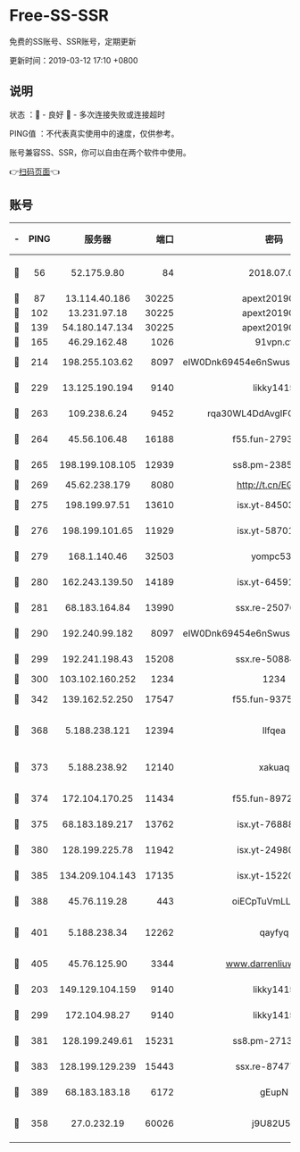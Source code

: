 # Free-SS-SSR

免费的SS账号、SSR账号，定期更新

更新时间：2019-03-12 17:10 +0800

## 说明

状态     ：🙂 - 良好 🙁 - 多次连接失败或连接超时

PING值   ：不代表真实使用中的速度，仅供参考。

账号兼容SS、SSR，你可以自由在两个软件中使用。

👉[扫码页面](https://liesauer.github.io/Free-SS-SSR/)👈

## 账号

|-|PING|服务器|端口|密码|加密方式|区域|
|:----:|:----:|:-----:|-----:|:----:|:----:|:----:|
|🙂|56|52.175.9.80|84|2018.07.07|chacha20-ietf-poly1305|HK|
|🙂|87|13.114.40.186|30225|apext2019006|chacha20|JP|
|🙂|102|13.231.97.18|30225|apext2019006|chacha20|JP|
|🙂|139|54.180.147.134|30225|apext2019006|chacha20|KR|
|🙂|165|46.29.162.48|1026|91vpn.cf|rc4-md5|RU|
|🙂|214|198.255.103.62|8097|eIW0Dnk69454e6nSwuspv9DmS201tQ0D|aes-256-cfb|US|
|🙂|229|13.125.190.194|9140|likky1415|aes-256-cfb|KR|
|🙂|263|109.238.6.24|9452|rqa30WL4DdAvgIFG6Fs3znzTa|aes-256-cfb|FR|
|🙂|264|45.56.106.48|16188|f55.fun-27930556|aes-256-cfb|US|
|🙂|265|198.199.108.105|12939|ss8.pm-23852707|aes-256-cfb|US|
|🙂|269|45.62.238.179|8080|http://t.cn/EGJIyrl|rc4-md5|CA|
|🙂|275|198.199.97.51|13610|isx.yt-84503596|aes-256-cfb|US|
|🙂|276|198.199.101.65|11929|isx.yt-58701773|aes-256-cfb|US|
|🙂|279|168.1.140.46|32503|yompc535|aes-256-cfb|AU|
|🙂|280|162.243.139.50|14189|isx.yt-64591414|aes-256-cfb|US|
|🙂|281|68.183.164.84|13990|ssx.re-25076562|aes-256-cfb|US|
|🙂|290|192.240.99.182|8097|eIW0Dnk69454e6nSwuspv9DmS201tQ0D|aes-256-cfb|US|
|🙂|299|192.241.198.43|15208|ssx.re-50884758|aes-256-cfb|US|
|🙂|300|103.102.160.252|1234|1234|rc4-md5|JP|
|🙂|342|139.162.52.250|17547|f55.fun-93753526|aes-256-cfb|SG|
|🙂|368|5.188.238.121|12394|llfqea|chacha20-ietf-poly1305|BR|
|🙂|373|5.188.238.92|12140|xakuaq|chacha20-ietf-poly1305|BR|
|🙂|374|172.104.170.25|11434|f55.fun-89729095|aes-256-cfb|SG|
|🙂|375|68.183.189.217|13762|isx.yt-76888960|aes-256-cfb|SG|
|🙂|380|128.199.225.78|11942|isx.yt-24980353|aes-256-cfb|SG|
|🙂|385|134.209.104.143|17135|isx.yt-15220743|aes-256-cfb|SG|
|🙂|388|45.76.119.28|443|oiECpTuVmLLxk4Ts|aes-256-cfb|AU|
|🙂|401|5.188.238.34|12262|qayfyq|chacha20-ietf-poly1305|BR|
|🙂|405|45.76.125.90|3344|www.darrenliuwei.com|aes-256-cfb|AU|
|🙂|203|149.129.104.159|9140|likky1415|aes-256-cfb|HK|
|🙂|299|172.104.98.27|9140|likky1415|aes-256-cfb|JP|
|🙂|381|128.199.249.61|15231|ss8.pm-27130247|aes-256-cfb|SG|
|🙂|383|128.199.129.239|15443|ssx.re-87477398|aes-256-cfb|SG|
|🙂|389|68.183.183.18|6172|gEupN|aes-256-cfb|SG|
|🙁|358|27.0.232.19|60026|j9U82U53|xchacha20-ietf-poly1305|HK|
